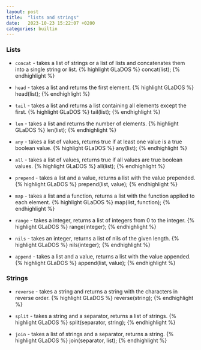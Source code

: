 ```yaml
---
layout: post
title:  "lists and strings"
date:   2023-10-23 15:22:07 +0200
categories: builtin
---
```


### Lists

- `concat` - takes a list of strings or a list of lists and concatenates them into a single string or list.
{% highlight GLaDOS %}
concat(list);
{% endhighlight %}

- `head` - takes a list and returns the first element.
{% highlight GLaDOS %}
head(list);
{% endhighlight %}

- `tail` - takes a list and returns a list containing all elements except the first.
{% highlight GLaDOS %}
tail(list);
{% endhighlight %}

- `len` - takes a list and returns the number of elements.
{% highlight GLaDOS %}
len(list);
{% endhighlight %}

- `any` - takes a list of values, returns true if at least one value is a true boolean value.
{% highlight GLaDOS %}
any(list);
{% endhighlight %}

- `all` - takes a list of values, returns true if all values are true boolean values.
{% highlight GLaDOS %}
all(list);
{% endhighlight %}

- `prepend` - takes a list and a value, returns a list with the value prepended.
{% highlight GLaDOS %}
prepend(list, value);
{% endhighlight %}

- `map` - takes a list and a function, returns a list with the function applied to each element.
{% highlight GLaDOS %}
map(list, function);
{% endhighlight %}

- `range` - takes a integer, returns a list of integers from 0 to the integer.
{% highlight GLaDOS %}
range(integer);
{% endhighlight %}

- `nils` - takes an integer, returns a list of nils of the given length.
{% highlight GLaDOS %}
nils(integer);
{% endhighlight %}

- `append` - takes a list and a value, returns a list with the value appended.
{% highlight GLaDOS %}
append(list, value);
{% endhighlight %}

### Strings

- `reverse` - takes a string and returns a string with the characters in reverse order.
{% highlight GLaDOS %}
reverse(string);
{% endhighlight %}

- `split` - takes a string and a separator, returns a list of strings.
{% highlight GLaDOS %}
split(separator, string);
{% endhighlight %}

- `join` - takes a list of strings and a separator, returns a string.
{% highlight GLaDOS %}
join(separator, list);
{% endhighlight %}
